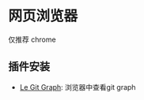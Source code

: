 # 网页浏览器

仅推荐 chrome

## 插件安装

- [Le Git Graph](https://chrome.google.com/webstore/detail/le-git-graph-commits-grap/joggkdfebigddmaagckekihhfncdobff): 浏览器中查看git graph
